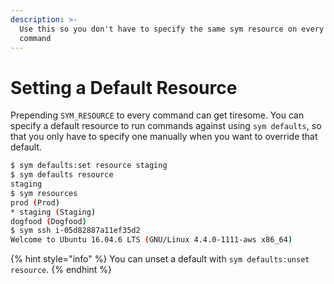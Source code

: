 ```yaml
---
description: >-
  Use this so you don't have to specify the same sym resource on every sym
  command
---
```


# Setting a Default Resource

Prepending `SYM_RESOURCE` to every command can get tiresome. You can specify a default resource to run commands against using `sym defaults`, so that you only have to specify one manually when you want to override that default.

```bash
$ sym defaults:set resource staging
$ sym defaults resource
staging
$ sym resources
prod (Prod)
* staging (Staging)
dogfood (Dogfood)
$ sym ssh i-05d82887a11ef35d2
Welcome to Ubuntu 16.04.6 LTS (GNU/Linux 4.4.0-1111-aws x86_64)
```

{% hint style="info" %}
You can unset a default with `sym defaults:unset resource`.
{% endhint %}

